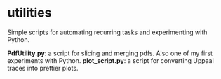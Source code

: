 # utilities
Simple scripts for automating recurring tasks and experimenting with Python.

**PdfUtility.py**: a script for slicing and merging pdfs. Also one of my first experiments with Python.
**plot_script.py**: a script for converting Uppaal traces into prettier plots.
